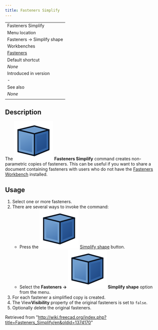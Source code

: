 ```yaml
---
title: Fasteners Simplify
---
```


|                                                         |
| ------------------------------------------------------- |
| Fasteners Simplify                                      |
| Menu location                                           |
| Fasteners → Simplify shape                              |
| Workbenches                                             |
| [Fasteners](/Fasteners_Workbench "Fasteners Workbench") |
| Default shortcut                                        |
| _None_                                                  |
| Introduced in version                                   |
| -                                                       |
| See also                                                |
| _None_                                                  |
|                                                         |

## Description

The ![](/src/assets/images/Fasteners_Simplify.svg) **Fasteners Simplify** command creates non-parametric copies of fasteners. This can be useful if you want to share a document containing fasteners with users who do not have the [Fasteners Workbench](/Fasteners_Workbench "Fasteners Workbench") installed.

## Usage

1. Select one or more fasteners.
2. There are several ways to invoke the command:
   - Press the ![](/src/assets/images/Fasteners_Simplify.svg) [Simplify shape](/Fasteners_Simplify "Fasteners Simplify") button.
   - Select the **Fasteners → ![](/src/assets/images/Fasteners_Simplify.svg) Simplify shape** option from the menu.
3. For each fastener a simplified copy is created.
4. The View**Visibility** property of the original fasteners is set to `false`.
5. Optionally delete the original fasteners.

Retrieved from "<http://wiki.freecad.org/index.php?title=Fasteners_Simplify/en&oldid=1374170>"
